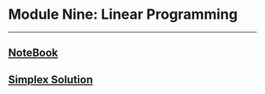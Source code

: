 # Module Nine: Linear Programming
---
## [NoteBook](https://github.com/bennyp85/sit320-advanced-algorithms/blob/master/module%209/module-nine.ipynb)
## [Simplex Solution](https://github.com/bennyp85/sit320-advanced-algorithms/blob/master/module%209/Module%20Nine%20-%20Simplex.pdf)